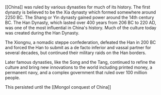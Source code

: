 [[China]] was ruled by various dynasties for much of its history. The first dynasty is believed to be the Xia dynasty which formed somewhere around 2250 BC. The Shang or Yin dynasty gained power around the 14th century BC. The Han Dynasty, which lasted over 400 years from 206 BC to 220 AD, was one of the most influential in China's history. Much of the culture today was created during the Han Dynasty. 

The Xiongnu, a nomadic steppe confederation, defeated the Han in 200 BC and forced the Han to submit as a de facto inferior and vassal partner for several decades, but continued their military raids on the Han borders.

Later famous dynasties, like the Song and the Tang, continued to refine the culture and bring new innovations to the world including printed money, a permanent navy, and a complex government that ruled over 100 million people.

This persisted until the [[Mongol conquest of China]]